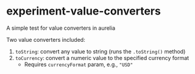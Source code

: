# experiment-value-converters
A simple test for value converters in aurelia

Two value converters included:

1. `toString`: convert any value to string (runs the `.toString()` method)
2. `toCurrency`: convert a numeric value to the specified currency format
    - Requires `currencyFormat` param, e.g., `"USD"`
